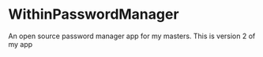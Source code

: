 # WithinPasswordManager
An open source password manager app for my masters. This is version 2 of my app
